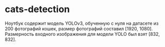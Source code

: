 # cats-detection
Ноутбук содержит модель YOLOv3, обученную с нуля на датасете из 200 фотографий кошек, размер фотографий составил [1920, 1080]. Размерность входного изображения для модели YOLO был взят [832, 832].

